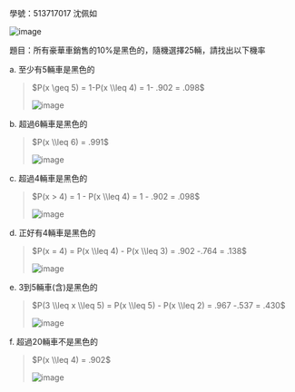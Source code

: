 學號：513717017 沈佩如

![image](https://github.com/user-attachments/assets/d8be2356-e3e7-4686-8c8e-cab5ddd522e7)

題目：所有豪華車銷售的10%是黑色的，隨機選擇25輛，請找出以下機率

a. 至少有5輛車是黑色的
>
>$P(x \geq 5) = 1-P(x \\leq 4) = 1- .902 = .098$
>
>![image](https://github.com/user-attachments/assets/c1e291c9-f0a0-42ac-a17c-75fbe3a8c598)

b. 超過6輛車是黑色的
>
>$P(x \\leq 6) = .991$
>
>![image](https://github.com/user-attachments/assets/5d1ce6ba-9b03-4ed0-992a-c37f5b5dfef2)

c. 超過4輛車是黑色的
>
>$P(x > 4) = 1 - P(x \\leq 4) = 1 - .902 = .098$
>
>![image](https://github.com/user-attachments/assets/83aae700-06ee-49c2-8643-ddc766751f79)

d. 正好有4輛車是黑色的
>
>$P(x = 4) = P(x \\leq 4) - P(x \\leq 3) = .902 -.764 = .138$
>
>![image](https://github.com/user-attachments/assets/2d57d79a-24f8-4c7e-8dc1-4ba5eaa45129)

e. 3到5輛車(含)是黑色的
>
>$P(3 \\leq x \\leq 5) = P(x \\leq 5) - P(x \\leq 2) = .967 -.537 = .430$
>
>![image](https://github.com/user-attachments/assets/6cf65658-a1bc-44c4-9ba4-44c58edddef5)

f. 超過20輛車不是黑色的
>
>$P(x \\leq 4) = .902$
>
>![image](https://github.com/user-attachments/assets/6f2aa7f0-541c-4a1e-91ac-bdfcca707b6f)



